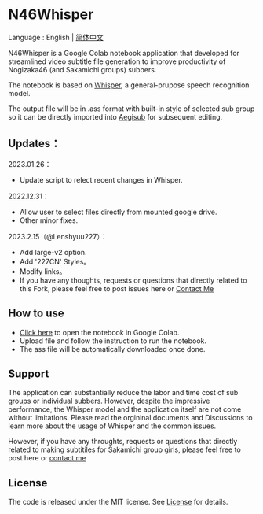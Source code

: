 # N46Whisper

Language : English | [简体中文](./README_CN.md) 

N46Whisper is a Google Colab notebook application that developed for streamlined video subtitle file generation to improve productivity of Nogizaka46 (and Sakamichi groups) subbers.

The notebook is based on [Whisper](https://github.com/openai/whisper), a general-prupose speech recognition model.

The output file will be in .ass format with built-in style of selected sub group so it can be directly imported into [Aegisub](https://github.com/Aegisub/Aegisub) for subsequent editing.

## Updates：
2023.01.26：
* Update script to relect recent changes in Whisper.

2022.12.31：
* Allow user to select files directly from mounted google drive.
* Other minor fixes.

2023.2.15（@Lenshyuu227）：
* Add large-v2 option.
* Add '227CN' Styles。
* Modify links。
* If you have any thoughts, requests or questions that directly related to this Fork, please feel free to post issues here or [Contact Me](mailto:kakiharuka@lenshyuu.com)

## How to use
* [Click here](https://colab.research.google.com/github/Lenshyuu227/N46Whisper_227/blob/main/N46Whisper.ipynb) to open the notebook in Google Colab.
* Upload file and follow the instruction to run the notebook.
* The ass file will be automatically downloaded once done.

## Support
The application can substantially reduce the labor and time cost of sub groups or individual subbers. However, despite the impressive performance, the Whisper model and the application itself are not come without limitations. Please read the orgininal documents and Discussions to learn more about the usage of Whisper and the common issues.

However, if you have any throughts, requests or questions that directly related to making subtitiles for Sakamichi group girls, please feel free to post here or [contact me](mailto:admin@ikedateresa.cc)

## License
The code is released under the MIT license. See [License](./LICENSE.md) for details.

